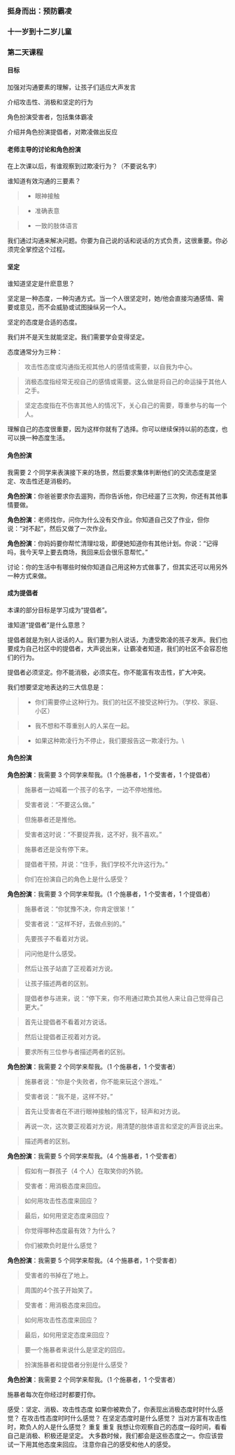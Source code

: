 ### 挺身而出：预防霸凌

### 十一岁到十二岁儿童

### 第二天课程

#### 目标

加强对沟通要素的理解，让孩子们适应大声发言

介绍攻击性、消极和坚定的行为

角色扮演受害者，包括集体霸凌

介绍并角色扮演提倡者，对欺凌做出反应

#### 老师主导的讨论和角色扮演

在上次课以后，有谁观察到过欺凌行为？（不要说名字）

谁知道有效沟通的三要素？

>* 眼神接触

>* 准确表意

>* 一致的肢体语言

我们通过沟通来解决问题。你要为自己说的话和说话的方式负责，这很重要。你必须完全掌控这个过程。

#### 坚定

谁知道坚定是什麽意思？

坚定是一种态度，一种沟通方式。当一个人很坚定时，她/他会直接沟通感情、需要或意见，而不会威胁或试图操纵另一个人。

坚定的态度是合适的态度。

我们并不是天生就能坚定。我们需要学会变得坚定。

态度通常分为三种：

> 攻击性态度或沟通指无视其他人的感情或需要，以自我为中心。

> 消极态度指经常无视自己的感情或需要。这么做是将自己的命运操于其他人之手。

> 坚定态度指在不伤害其他人的情况下，关心自己的需要，尊重参与的每一个人。

理解自己的态度很重要，因为这样你就有了选择。你可以继续保持以前的态度，也可以换一种态度生活。

#### 角色扮演

我需要 2 个同学来表演接下来的场景，然后要求集体判断他们的交流态度是坚定、攻击性还是消极的。

**角色扮演**：你爸爸要求你去遛狗，而你告诉他，你已经遛了三次狗，你还有其他事情要做。

**角色扮演**：老师找你，问你为什么没有交作业。你知道自己交了作业，但你说：“对不起”，然后又做了一次作业。

**角色扮演**：你妈妈要你帮忙清理垃圾，即便她知道你有其他计划。你说：“记得吗，我今天早上要去商场，我回来后会很乐意帮忙。”

讨论：你的生活中有哪些时候你知道自己用这种方式做事了，但其实还可以用另外一种方式来做。

#### 成为提倡者

本课的部分目标是学习成为“提倡者”。

谁知道“提倡者”是什么意思？

提倡者就是为别人说话的人。我们要为别人说话，为遭受欺凌的孩子发声。我们也要成为自己社区中的提倡者，大声说出来，让霸凌者知道，我们的社区不会容忍他们的行为。

提倡者必须坚定。你不能消极，必须实在。你不能富有攻击性，扩大冲突。

我们想要坚定地表达的三大信息是：

>* 你们需要停止这种行为。我们的社区不接受这种行为。（学校、家庭、小区）

>* 我不想和不尊重别人的人呆在一起。

>* 如果这种欺凌行为不停止，我们要报告这一欺凌行为。\\

#### 角色扮演

**角色扮演**：我需要 3 个同学来帮我。（1 个施暴者，1 个受害者，1 个提倡者）

> 施暴者一边喊着一个孩子的名字，一边不停地推他。

> 受害者说：“不要这么做。”

> 但施暴者还是推他。

> 受害者这时说：“不要捉弄我，这不好，我不喜欢。”

> 施暴者还是没有停下来。

> 提倡者干预，并说：“住手，我们学校不允许这行为。”

> 你们在扮演自己的角色上是什么感受？

**角色扮演**：我需要 3 个同学来帮我。（1 个施暴者，1 个受害者，1 个提倡者）

> 施暴者说：“你犹豫不决，你肯定很笨！”

> 受害者说：“这样不好，去做点别的。”

> 先要孩子不看着对方说。

> 问问他是什么感受。

> 然后让孩子站直了正视着对方说。

> 让孩子描述两者的区别。

> 提倡者参与进来，说：“停下来，你不用通过欺负其他人来让自己觉得自己更大。”

> 首先让提倡者不看着对方说话。

> 然后让提倡者正视着对方说。

> 要求所有三位参与者描述两者的区别。

**角色扮演**：我需要 2 个同学来帮我。（1 个施暴者，1 个受害者）

> 施暴者说：“你是个失败者，你不能来玩这个游戏。”

> 受害者说：“我不是，这样不好。”

> 首先让受害者在不进行眼神接触的情况下，轻声和对方说。

> 再说一次，这次要正视着对方说，用清楚的肢体语言和坚定的声音说出来。

> 描述两者的区别。

**角色扮演**：我需要 5 个同学来帮我。（4 个施暴者，1 个受害者）

> 假如有一群孩子（4 个人）在取笑你的外貌。

> 受害者：用消极态度来回应。

> 如何用攻击性态度来回应？

> 最后，如何用坚定态度来回应？

> 你觉得哪种态度最有效？为什么？

> 你们被欺负时是什么感觉？

**角色扮演**：我需要 5 个同学来帮我。（4 个施暴者，1 个受害者）

> 受害者的书掉在了地上。

> 周围的4个孩子开始笑了。

> 受害者：用消极态度来回应。

> 如何用攻击性态度来回应？

> 最后，如何用坚定态度来回应？

> 要一个施暴者来说什么是坚定的回应。

> 扮演施暴者和提倡者分别是什么感受？

**角色扮演**：我需要 2 个同学来帮我。（1 个施暴者，1 个受害者）

施暴者每次在你经过时都要打你。


感受：坚定、消极、攻击性态度
如果你被欺负了，你表现出消极态度时时什么感觉？
在攻击性态度时时什么感觉？
在坚定态度时是什么感觉？
当对方富有攻击性时，欺负人的人是什么感觉？
重复
重复
我想让你观察自己的态度一段时间，看看自己是消极、积极还是坚定。
大多数时候，我们都会是这些态度之一。你应该尝试一下用其他态度来回应。
注意你自己的感受和他人的感受。